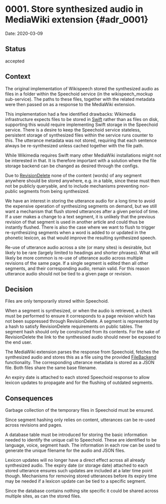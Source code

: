 # 0001. Store synthesized audio in MediaWiki extension {#adr_0001}

Date: 2020-03-09

## Status

accepted

## Context

The original implementation of Wikispeech stored the synthesized audio
as files in a folder within the Speechoid service (in the
wikispeech_mockup sub-service). The paths to these files, together
with the related metadata were then passed on as a response to the
MediaWiki extension.

This implementation had a few identified drawbacks: Wikimedia
infrastructure expects files to be stored in [Swift] rather than as
files on disk, supporting this would require implementing Swift
storage in the Speechoid service.  There is a desire to keep the
Speechoid service stateless, persistent storage of synthesized files
within the service runs counter to this.  The utterance metadata was
not stored, requiring that each sentence always be re-synthesized
unless cached together with the file path.

While Wikimedia requires Swift many other MediaWiki installations
might not be interested in that. It is therefore important with a
solution where the file storage backend can be changed as desired
through the configs.

Due to [RevisionDelete] none of the content (words) of any segment
anywhere should be stored anywhere, e.g. in a table, since these must
then not be publicly queryable, and to include mechanisms preventing
non-public segments from being synthesized.

We have an interest in storing the utterance audio for a long time to
avoid the expensive operation of synthesizing segments on demand, but
we still want a mechanism that flush stored utterances after a given
period of time. If a user makes a change to a text segment, it is
unlikely that the previous revision of that segment is used in another
article and could thus be instantly flushed. There is also the case
where we want to flush to trigger re-synthesizing segments when a word
is added to or updated in the phonetic lexicon, as that would improve
the resulting synthesized speech.

Re-use of utterance audio across a site (or many sites) is desirable,
but likely to be rare (largely limited to headings and shorter
phrases). What will likely be more common is re-use of utterance audio
across multiple revisions of the same page. If a single segment is
edited then all other segments, and their corresponding audio, remain
valid. For this reason utterance audio should not be tied to a given
page or revision.

## Decision

Files are only temporarily stored within Speechoid.

When a segment is synthesized, or when the audio is retrieved, a check
must be performed to ensure it corresponds to a page revision which
has not been suppressed through RevisionDelete. A segment is
represented by a hash to satisfy RevisionDelete requirements on public
tables. The segment hash should only be constructed from its
contents. For the sake of RevisionDelete the link to the synthesised
audio should never be exposed to the end user.

The MediaWiki extension parses the response from Speechoid, fetches
the synthesized audio and stores this as a file using the provided
[FileBackend] functionality. The corresponding utterance metadata is
stored as a JSON file. Both files share the same base filename.

An expiry date is attached to each stored Speechoid response to allow
lexicon updates to propagate and for the flushing of outdated
segments.

## Consequences

Garbage collection of the temporary files in Speechoid must be
ensured.

Since segment hashing only relies on content, utterances can be
re-used across revisions and pages.

A database table must be introduced for storing the basic information
needed to identify the unique call to Speechoid. These are identified
to be language, voice, segment hash. The information in each row can
be used to generate the unique filename for the audio and JSON files.

Lexicon updates will no longer have a direct effect across all already
synthesized audio. The expiry date (or storage date) attached to each
stored utterance ensures such updates are included at a later time
point though. Mechanisms for removing stored utterances before its
expiry time may be needed if a lexicon update can be tied to a
specific segment.

Since the database contains nothing site specific it could be shared
across multiple sites, as can the stored files.

[RevisionDelete]: https://www.mediawiki.org/wiki/Manual:RevisionDelete
[Swift]: https://docs.openstack.org/swift/latest/
[FileBackend]: https://www.mediawiki.org/wiki/Manual:FileBackend.php
